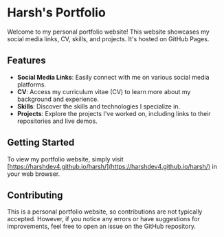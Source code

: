 # Harsh's Portfolio

Welcome to my personal portfolio website! This website showcases my social media links, CV, skills, and projects. It's hosted on GitHub Pages.


## Features

- **Social Media Links**: Easily connect with me on various social media platforms.
- **CV**: Access my curriculum vitae (CV) to learn more about my background and experience.
- **Skills**: Discover the skills and technologies I specialize in.
- **Projects**: Explore the projects I've worked on, including links to their repositories and live demos.

## Getting Started

To view my portfolio website, simply visit [https://harshdev4.github.io/harsh/](https://harshdev4.github.io/harsh/) in your web browser.

## Contributing

This is a personal portfolio website, so contributions are not typically accepted. However, if you notice any errors or have suggestions for improvements, feel free to open an issue on the GitHub repository.
